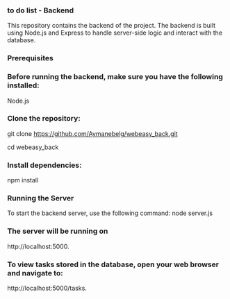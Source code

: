 ### to do list - Backend

This repository contains the backend of the project. The backend is built using Node.js and Express to handle server-side logic and interact with the database.

### Prerequisites

### Before running the backend, make sure you have the following installed: 
Node.js


### Clone the repository:  
git clone https://github.com/Aymanebelg/webeasy_back.git

cd webeasy_back

### Install dependencies:  
npm install

### Running the Server
To start the backend server, use the following command:  node server.js

### The server will be running on 
http://localhost:5000.

### To view tasks stored in the database, open your web browser and navigate to: 
http://localhost:5000/tasks.
